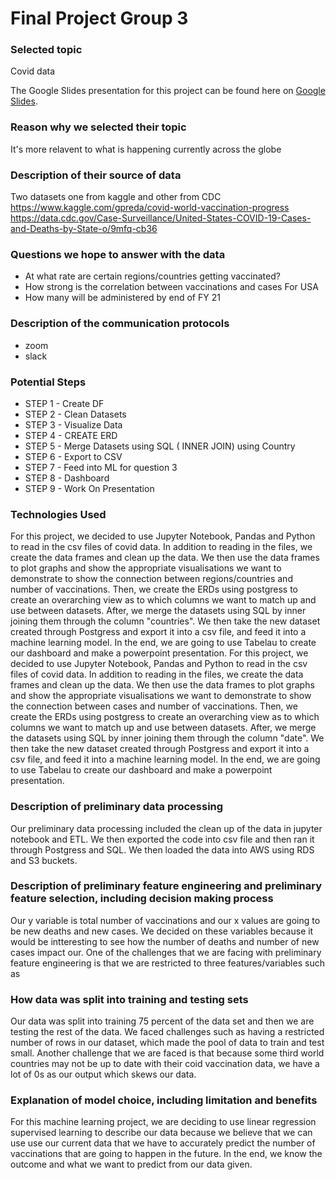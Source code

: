 # Final Project Group 3

### Selected topic
Covid data

The Google Slides presentation for this project can be found 
here on [Google Slides](https://docs.google.com/presentation/d/1R6NoK6VatRhL9BzGuit1nTV8Zf-JTV8qRfew4igPopU/edit#slide=id.gc12a178845_0_155).

### Reason why we selected their topic 
It's more relavent to what is happening currently across the globe

### Description of their source of data
Two datasets one from kaggle and other from CDC
https://www.kaggle.com/gpreda/covid-world-vaccination-progress
https://data.cdc.gov/Case-Surveillance/United-States-COVID-19-Cases-and-Deaths-by-State-o/9mfq-cb36

### Questions we hope to answer with the data

- At what rate are certain regions/countries getting vaccinated?
- How strong is the correlation between vaccinations and cases For USA
- How many will be administered by end of FY 21

### Description of the communication protocols
- zoom
- slack

### Potential Steps
- STEP 1 - Create DF 
- STEP 2 - Clean Datasets 
- STEP 3 - Visualize Data
- STEP 4 - CREATE ERD
- STEP 5 - Merge Datasets using SQL ( INNER JOIN) using Country
- STEP 6 - Export to CSV
- STEP 7 - Feed into ML for question 3
- STEP 8 - Dashboard
- STEP 9 - Work On Presentation

### Technologies Used 

For this project, we decided to use Jupyter Notebook, Pandas and Python to read in the csv files of covid data. In addition to reading in the files, we create the data frames and clean up the data. We then use the data frames to plot graphs and show the appropriate visualisations we want to demonstrate to show the connection between regions/countries and number of vaccinations. Then, we create the ERDs using postgress to create an overarching view as to which columns we want to match up and use between datasets. After, we merge the datasets using SQL by inner joining them through the column "countries". We then take the new dataset created through Postgress and export it into a csv file, and feed it into a machine learning model. In the end, we are going to use Tabelau to create our dashboard and make a powerpoint presentation.
For this project, we decided to use Jupyter Notebook, Pandas and Python to read in the csv files of covid data. In addition to reading in the files, we create the data frames and clean up the data. We then use the data frames to plot graphs and show the appropriate visualisations we want to demonstrate to show the connection between cases and number of vaccinations. Then, we create the ERDs using postgress to create an overarching view as to which columns we want to match up and use between datasets. After, we merge the datasets using SQL by inner joining them through the column "date". We then take the new dataset created through Postgress and export it into a csv file, and feed it into a machine learning model. In the end, we are going to use Tabelau to create our dashboard and make a powerpoint presentation.

### Description of preliminary data processing

Our preliminary data processing included the clean up of the data in jupyter notebook and ETL. We then exported the code into csv file and then ran it through Postgress and SQL. We then loaded the data into AWS using RDS and S3 buckets.

### Description of preliminary feature engineering and preliminary feature selection, including decision making process

Our y variable is total number of vaccinations and our x values are going to be new deaths and new cases. We decided on these variables because it would be intteresting to see how the number of deaths and number of new cases impact our. One of the challenges that we are facing with preliminary feature engineering is that we are restricted to three features/variables such as 

### How data was split into training and testing sets

Our data was split into training 75 percent of the data set and then we are testing the rest of the data. 
We faced challenges such as having a restricted number of rows in our dataset, which made the pool of data to train and test small. Another challenge that we are faced is that because some third world countries may not be up to date with their coid vaccination data, we have a lot of 0s as our output which skews our data. 

### Explanation of model choice, including limitation and benefits 

For this machine learning project, we are deciding to use linear regression supervised learning to describe our data because we believe that we can use use our current data that we have to accurately predict the number of vaccinations that are going to happen in the future. In the end, we know the outcome and what we want to predict from our data given.

